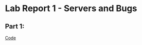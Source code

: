 # Lab Report 1 - Servers and Bugs
## Part 1: 
[Code](https://github.com/pmckenna2425/cse15l-lab-reports/StringServer.java)

